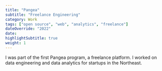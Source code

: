 ```yaml
---
title: "Pangea"
subtitle: "Freelance Engineering"
category: Work
tags: ["open source", "web", "analytics", "freelance"]
dateOverride: "2022"
date: 
highlightSubtitle: true
weight: 1
---
```


I was part of the first Pangea program, a freelance platform. I worked on data engineering and data analytics for startups in the Northeast. 
